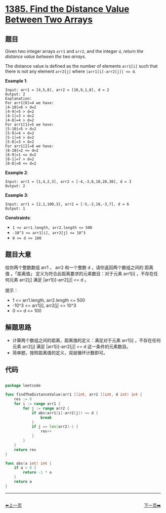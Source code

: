 # [1385. Find the Distance Value Between Two Arrays](https://leetcode.com/problems/find-the-distance-value-between-two-arrays/)


## 题目

Given two integer arrays `arr1` and `arr2`, and the integer `d`, *return the distance value between the two arrays*.

The distance value is defined as the number of elements `arr1[i]` such that there is not any element `arr2[j]` where `|arr1[i]-arr2[j]| <= d`.

**Example 1**:

```
Input: arr1 = [4,5,8], arr2 = [10,9,1,8], d = 2
Output: 2
Explanation: 
For arr1[0]=4 we have: 
|4-10|=6 > d=2 
|4-9|=5 > d=2 
|4-1|=3 > d=2 
|4-8|=4 > d=2 
For arr1[1]=5 we have: 
|5-10|=5 > d=2 
|5-9|=4 > d=2 
|5-1|=4 > d=2 
|5-8|=3 > d=2
For arr1[2]=8 we have:
|8-10|=2 <= d=2
|8-9|=1 <= d=2
|8-1|=7 > d=2
|8-8|=0 <= d=2
```

**Example 2**:

```
Input: arr1 = [1,4,2,3], arr2 = [-4,-3,6,10,20,30], d = 3
Output: 2
```

**Example 3**:

```
Input: arr1 = [2,1,100,3], arr2 = [-5,-2,10,-3,7], d = 6
Output: 1
```

**Constraints**:

- `1 <= arr1.length, arr2.length <= 500`
- `-10^3 <= arr1[i], arr2[j] <= 10^3`
- `0 <= d <= 100`


## 题目大意

给你两个整数数组 arr1 ， arr2 和一个整数 d ，请你返回两个数组之间的 距离值 。「距离值」 定义为符合此距离要求的元素数目：对于元素 arr1[i] ，不存在任何元素 arr2[j] 满足 |arr1[i]-arr2[j]| <= d 。

提示：

- 1 <= arr1.length, arr2.length <= 500
- -10^3 <= arr1[i], arr2[j] <= 10^3
- 0 <= d <= 100


## 解题思路

- 计算两个数组之间的距离，距离值的定义：满足对于元素 arr1[i] ，不存在任何元素 arr2[j] 满足 |arr1[i]-arr2[j]| <= d 这一条件的元素数目。
- 简单题，按照距离值的定义，双层循环计数即可。

## 代码

```go

package leetcode

func findTheDistanceValue(arr1 []int, arr2 []int, d int) int {
	res := 0
	for i := range arr1 {
		for j := range arr2 {
			if abs(arr1[i]-arr2[j]) <= d {
				break
			}
			if j == len(arr2)-1 {
				res++
			}
		}
	}
	return res
}

func abs(a int) int {
	if a < 0 {
		return -1 * a
	}
	return a
}

```


----------------------------------------------
<div style="display: flex;justify-content: space-between;align-items: center;">
<p><a href="https://books.halfrost.com/leetcode/ChapterFour/1380.Lucky-Numbers-in-a-Matrix/">⬅️上一页</a></p>
<p><a href="https://books.halfrost.com/leetcode/ChapterFour/1389.Create-Target-Array-in-the-Given-Order/">下一页➡️</a></p>
</div>
